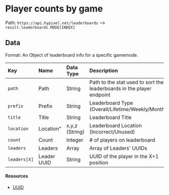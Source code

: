 # Player counts by game
Path: `https://api.hypixel.net/leaderboards` --> `result.leaderboards.MODE[INDEX]`

## Data
Format: An Object of leaderboard info for a specific gamemode.

|Key|Name|Data Type|Description|
|:-|:-|:-|:-|
|`path`|Path|String|Path to the stat used to sort the leaderboards in the player endpoint|
|`prefix`|Prefix|String|Leaderboard Type (Overall/Lifetime/Weekly/Monthly)|
|`title`|Title|String|Leaderboard Title|
|`location`|Location"|x,y,z (String)|Leaderboard Location (Incorrect/Unused)|
|`count`|Count|Integer|# of players on leaderboard|
|`leaders`|Leaders|Array|Array of Leaders' UUIDs|
|`leaders[X]`|Leader UUID|String|UUID of the player in the X+1 position|

#### Resources
- [UUID](https://github.com/HypixelCommunity/Hypixel-Api-Documentation/blob/main/API%20Usage/UUID.md)